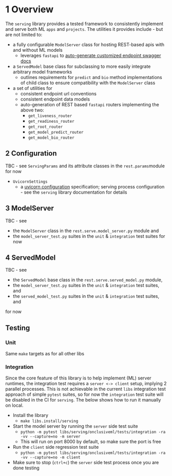 # 1 Overview

The `serving` library provides a tested framework to consistently implement and serve both ML
`apps` and `projects`. The utilities it provides include - but are not limited to:

- a fully configurable `ModelServer` class for hosting REST-based apis with and without ML models
  - leverages `fastapi` to [auto-generate customized endpoint swagger docs](https://fastapi.tiangolo.com/features/#automatic-docs)
- a `ServedModel` base class for subclassing to more easily integrate arbitrary model frameworks
  - outlines requirements for `predict` and `bio` method implementations of child class to ensure
    compatibility with the `ModelServer` class
- a set of utilities for
  - consistent endpoint url conventions
  - consistent endpoint data models
  - auto-generation of REST based `fastapi` routers implementing the above two:
    - `get_liveness_router`
    - `get_readiness_router`
    - `get_root_router`
    - `get_model_predict_router`
    - `get_model_bio_router`

## 2 Configuration

TBC - see `ServingParams` and its attribute classes in the `rest.params`module for now

- `UvicornSettings`
  - a [uvicorn configuration](https://github.com/encode/uvicorn/blob/master/uvicorn/config.py) specification; serving process configuration - see the `serving` library documentation for details

## 3 ModelServer

TBC - see

- the `ModelServer` class in the `rest.serve.model_server.py` module and
- the `model_server_test.py` suites in the `unit` & `integration` test suites for now

## 4 ServedModel

TBC - see

- the `ServedModel` base class in the `rest.serve.served_model.py` module,
- the `model_server_test.py` suites in the `unit` & `integration` test suites, and
- the `served_model_test.py` suites in the `unit` & `integration` test suites, and

for now

## Testing

### Unit

Same `make` targets as for all other libs

### Integration

Since the core feature of this library is to help implement (ML) server runtimes, the integration
test requires a `server <-> client` setup, implying 2 parallel processes. This is not achievable in
the current `libs` integration test approach of simple `pytest` suites, so for now the
`integration` test suite will be disabled in the CI for `serving`. The below shows how to run it
manually on local.

- Install the library
  - `make libs.install/serving`
- Start the model server by running the `server` side test suite
  - `python -m pytest libs/serving/onclusiveml/tests/integration -ra -vv --capture=no -m server`
  - This will run on port 8000 by default, so make sure the port is free
- Run the `client` side regression test suite
  - `python -m pytest libs/serving/onclusiveml/tests/integration -ra -vv --capture=no -m client`
- Make sure to stop (`ctrl+c`) the `server` side test process once you are done testing
